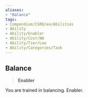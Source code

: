 ```yaml
---
aliases:
- "Balance"
tags:
- Compendium/CSRD/en/Abilities
- Ability
- Ability/Enabler
- Ability/Cost/NA
- Ability/Tier/Low
- Ability/Categories/Task
---
```


  
## Balance  
>**Enabler**
  
You are trained in balancing. Enabler.